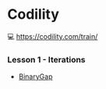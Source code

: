 # Codility

💻 https://codility.com/train/

### Lesson 1 - Iterations
* [BinaryGap](https://github.com/minj0ny/Codility/blob/main/Lessons/Lesson%2001%20-%20Iterations/BinaryGap.py)
